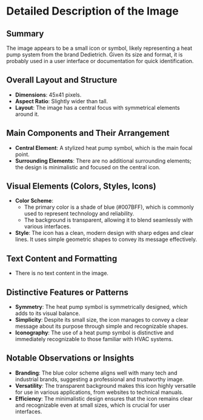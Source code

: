 # Detailed Description of the Image

## Summary
The image appears to be a small icon or symbol, likely representing a heat pump system from the brand Dedietrich. Given its size and format, it is probably used in a user interface or documentation for quick identification.

## Overall Layout and Structure
- **Dimensions**: 45x41 pixels.
- **Aspect Ratio**: Slightly wider than tall.
- **Layout**: The image has a central focus with symmetrical elements around it.

## Main Components and Their Arrangement
- **Central Element**: A stylized heat pump symbol, which is the main focal point.
- **Surrounding Elements**: There are no additional surrounding elements; the design is minimalistic and focused on the central icon.

## Visual Elements (Colors, Styles, Icons)
- **Color Scheme**:
  - The primary color is a shade of blue (#007BFF), which is commonly used to represent technology and reliability.
  - The background is transparent, allowing it to blend seamlessly with various interfaces.
- **Style**: The icon has a clean, modern design with sharp edges and clear lines. It uses simple geometric shapes to convey its message effectively.

## Text Content and Formatting
- There is no text content in the image.

## Distinctive Features or Patterns
- **Symmetry**: The heat pump symbol is symmetrically designed, which adds to its visual balance.
- **Simplicity**: Despite its small size, the icon manages to convey a clear message about its purpose through simple and recognizable shapes.
- **Iconography**: The use of a heat pump symbol is distinctive and immediately recognizable to those familiar with HVAC systems.

## Notable Observations or Insights
- **Branding**: The blue color scheme aligns well with many tech and industrial brands, suggesting a professional and trustworthy image.
- **Versatility**: The transparent background makes this icon highly versatile for use in various applications, from websites to technical manuals.
- **Efficiency**: The minimalistic design ensures that the icon remains clear and recognizable even at small sizes, which is crucial for user interfaces.